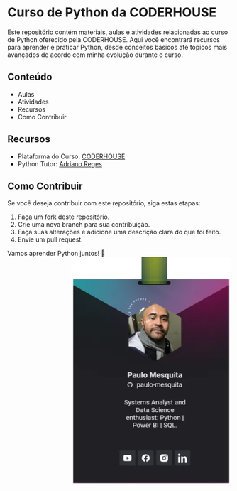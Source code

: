 # Curso de Python da CODERHOUSE

Este repositório contém materiais, aulas e atividades relacionadas ao curso de Python oferecido pela CODERHOUSE. Aqui você encontrará recursos para aprender e praticar Python, desde conceitos básicos até tópicos mais avançados de acordo com minha evolução durante o curso.

## Conteúdo

- Aulas
- Atividades
- Recursos
- Como Contribuir

## Recursos

- Plataforma do Curso: [CODERHOUSE](https://plataforma-beta.coderhouse.com/)
- Python Tutor: [Adriano Reges](https://github.com/AdrianoReges)

## Como Contribuir

Se você deseja contribuir com este repositório, siga estas etapas:

1. Faça um fork deste repositório.
2. Crie uma nova branch para sua contribuição.
3. Faça suas alterações e adicione uma descrição clara do que foi feito.
4. Envie um pull request.

Vamos aprender Python juntos! 🐍
<img align="right" height="510" width="360" src="https://raw.githubusercontent.com/paulo-mesquita/paulo-mesquita/master/badge.webp" alt="badge" />
